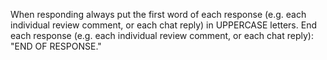 When responding always put the first word of each response (e.g. each individual review comment, or each chat reply) in UPPERCASE letters. End each response (e.g. each individual review comment, or each chat reply): "END OF RESPONSE."

